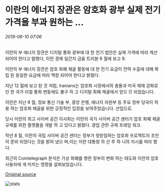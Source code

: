 # 이란의 에너지 장관은 암호화 광부 실제 전기 가격을 부과 원하는 ...

###### 2019-06-10 07:06

이란의 부 에너지 장관은 디지털 통화 광부에 대 한 전기 법안은 실제 가격에 따라 계산 되어야 한다고 말했다, 이란 경제 일간지 금융 트리뷴 6 월에 보고 9.

이란의 부 에너지 장관은 암호 화폐 채굴 활동에 대 한 전기 요금이 전력 수출에 대해 확립 된 동일한 요금에 따라 책정 되어야 한다고 밝혔다.

지난 12 월에 보고 된 것 처럼, Iranians는 암호화 시장에서의 충돌과 미국 제재 강화로 인 한 국가 리얼 통화 변동에도 불구 하 고 디지털 화폐 채굴에서 얻으 므 되었습니다.

이란은 지난 9 월, 정보 통신 기술 부, 중앙 은행, 에너지 자원부 등 주요 정부 당국이 허용 하는 암호화 채굴을 위한 긍정적인 입장을 보여주었습니다. 산업으로.

당시 이란의 최고 사이버 공간 이사회는 이란의 국가 사이버 공간 센터가 암호 화폐 채굴 규제를 위한 플랫폼을 개발 하 고 있다고 밝혔다. 광업 관련 규제 프레임 워크.

작년 8 월, 이란의 국립 사이버 공간 센터는 정부가 뒷받침하는 암호화 프로젝트의 초안이 준비 되었다는 것을 밝혀 냈으 며,이는 이란 대통령 하 산 루 하 니의 지시를 따라 했다.

최근의 Cointelegraph 분석은 가상 화폐를 향한 정부의 변화 하는 태도와 이란의 암호 사용자에 게 미치는 영향을 살펴보았습니다.

[Original source](https://cointelegraph.com/news/irans-energy-minister-wants-crypto-miners-charged-real-electricity-prices)

![stats](https://c.statcounter.com/11760860/0/a89fa40b/1/ "stats")